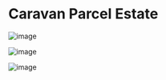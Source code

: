# Caravan Parcel Estate

![image](https://user-images.githubusercontent.com/23097492/184507121-ffcb6401-41ab-4d13-8acd-f150312987ca.png)

![image](https://user-images.githubusercontent.com/23097492/184507207-a4dad19c-da54-4f89-bc88-20c949435ea5.png)

![image](https://user-images.githubusercontent.com/23097492/184507227-61aa1fdc-126a-4a2e-8e79-555a8e90bbbb.png)
